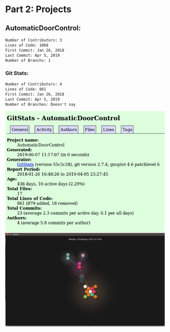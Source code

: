 # Part 2: Projects
## AutomaticDoorControl:
    Number of Contributors: 3
    Lines of Code: 1068
    First Commit: Jan 26, 2018
    Last Commit: Apr 5, 2019
    Number of Branchs: 1
    
### Git Stats: 
    Number of Contributors: 4
    Lines of Code: 861
    First Commit: Jan 26, 2018
    Last Commit: Apr 5, 2019
    Number of Branches: Doesn't say

<img src="/images/ADgitstats.png">
<img src="/images/ADgource.png">
    
    
